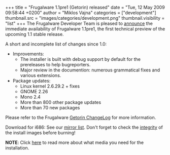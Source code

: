 +++
title = "Frugalware 1.1pre1 (Getorin) released"
date = "Tue, 12 May 2009 09:58:44 +0200"
author = "Miklos Vajna"
categories = ["development"]
thumbnail.src = "images/categories/development.png"
thumbnail.visibility = "list"
+++
The Frugalware Developer Team is pleased to [announce](/news/134) the immediate availability of Frugalware 1.1pre1, the first technical preview of the upcoming 1.1 stable release.  

 A short and incomplete list of changes since 1.0:  

* Improvements:
	+ The installer is built with debug support by default for the prereleases to help bugreporters.
	+ Major review in the documention: numerous grammatical fixes and various extensions.
* Package updates:
	+ Linux kernel 2.6.29.2 + fixes
	+ GNOME 2.26
	+ Mono 2.4
	+ More than 800 other package updates
	+ More than 70 new packages


 Please refer to the Frugalware [Getorin ChangeLog](http://ftp.frugalware.org/pub/frugalware/frugalware-testing/ChangeLog.txt) for more information.  

 Download for i686: See our [mirror list](http://frugalware.org/download/frugalware-testing-iso). Don't forget to check the [integrity](http://frugalware.org/download/frugalware-testing-iso/SHA1SUMS) of the install images before burning!  

**NOTE**: Click [here](/docs/install#_choosing_installation_flavor) to read more about what media you need for the installation.  
